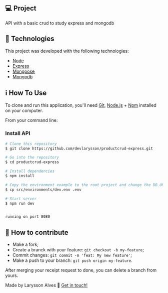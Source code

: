 ## 💻 Project
API with a basic crud to study express and mongodb

## :rocket: Technologies

This project was developed with the following technologies:

- [Node][nodejs]
- [Express][expressjs]
- [Mongoose][mongoose]
- [Mongodb][mongodb]

## :information_source: How To Use

To clone and run this application, you'll need [Git](https://git-scm.com), [Node.js][nodejs] + [Npm][npm] installed on your computer.

From your command line:

### Install API 

```bash
# Clone this repository
$ git clone https://github.com/devlarysson/productcrud-express.git

# Go into the repository
$ cd productcrud-express

# Install dependencies
$ npm install

# Copy the environment example to the root project and change the DB_URI variable to your database uri
$ cp src/environments/dev.env .env

# Start server
$ npm run dev


running on port 8080
```

## 🤔 How to contribute

- Make a fork;
- Create a branck with your feature: `git checkout -b my-feature`;
- Commit changes: `git commit -m 'feat: My new feature'`;
- Make a push to your branch: `git push origin my-feature`.

After merging your receipt request to done, you can delete a branch from yours.

Made by Larysson Alves :wave: [Get in touch!](https://www.linkedin.com/in/larysson-alves/)

[nodejs]: https://nodejs.org/
[expressjs]: https://expressjs.com/pt-br/
[vs]: https://code.visualstudio.com/
[npm]: https://www.npmjs.com/
[mongoose]: https://mongoosejs.com/
[mongodb]: https://www.mongodb.com/pt-br
